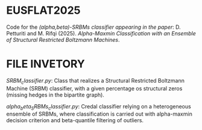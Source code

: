 # EUSFLAT2025
Code for the _(alpha,beta)-SRBMs classifier appearing in the paper_:
D. Petturiti and M. Rifqi (2025).
_Alpha-Maxmin Classification with an Ensemble of Structural Restricted Boltzmann Machines_.

# FILE INVETORY

$SRBM_classifier.py$: Class that realizes a Structural Restricted Boltzmann Machine (SRBM) classifier, with a given percentage os structural zeros (missing hedges in the bipartite graph).

$alpha_beta_SRBMs_classifier.py:$ Credal classifier relying on a heterogeneous ensemble of SRBMs, where classification is carried out with alpha-maxmin decision criterion and beta-quantile filtering of outliers.
